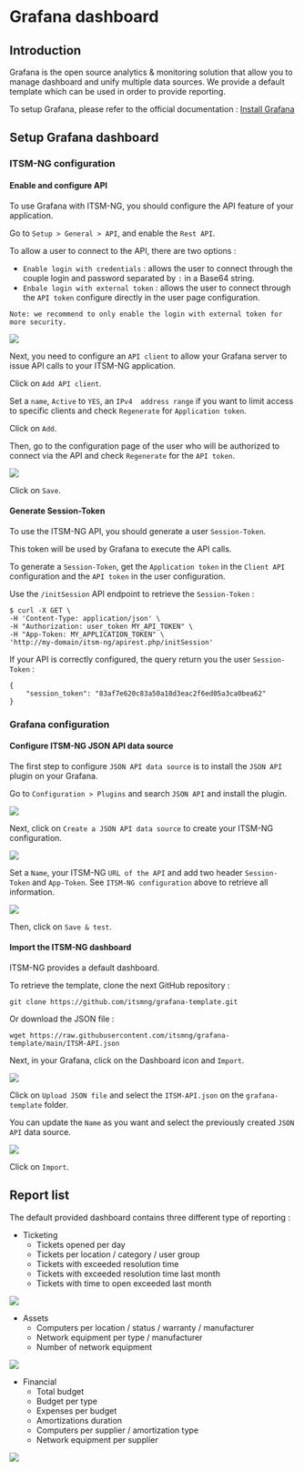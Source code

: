 # Grafana dashboard

## Introduction

Grafana is the open source analytics & monitoring solution that allow you to manage dashboard and unify multiple data sources.
We provide a default template which can be used in order to provide reporting.

To setup Grafana, please refer to the official documentation : [Install Grafana](https://grafana.com/docs/grafana/latest/setup-grafana/installation/)

## Setup Grafana dashboard

### ITSM-NG configuration

#### Enable and configure API

To use Grafana with ITSM-NG, you should configure the API feature of your application.

Go to `Setup > General > API`, and enable the `Rest API`.

To allow a user to connect to the API, there are two options :

* `Enable login with credentials` : allows the user to connect through the couple login and password separated by `:` in a Base64 string.
* `Enbale login with external token` : allows the user to connect through the `API token` configure directly in the user page configuration.

`Note: we recommend to only enable the login with external token for more security.`

![](../img/grafana/grafana_api_configuration.png)

Next, you need to configure an `API client` to allow your Grafana server to issue API calls to your ITSM-NG application.

Click on `Add API client`.

Set a `name`, `Active` to `YES`, an `IPv4  address range` if you want to limit access to specific clients and check `Regenerate` for `Application token`.

Click on `Add`.

Then, go to the configuration page of the user who will be authorized to connect via the API and check `Regenerate` for the `API token`.

![](../img/grafana/grafana_api_user.png)

Click on `Save`.

#### Generate Session-Token

To use the ITSM-NG API, you should generate a user `Session-Token`.

This token will be used by Grafana to execute the API calls.

To generate a `Session-Token`, get the `Application token` in the `Client API` configuration and the `API token` in the user configuration.

Use the `/initSession` API endpoint to retrieve the `Session-Token` :

	$ curl -X GET \
	-H 'Content-Type: application/json' \
	-H "Authorization: user_token MY_API_TOKEN" \
	-H "App-Token: MY_APPLICATION_TOKEN" \
	'http://my-domain/itsm-ng/apirest.php/initSession'

If your API is correctly configured, the query return you the user `Session-Token` :

	{
		"session_token": "83af7e620c83a50a18d3eac2f6ed05a3ca0bea62"
	}

### Grafana configuration

#### Configure ITSM-NG JSON API data source

The first step to configure `JSON API data source` is to install the `JSON API` plugin on your Grafana.

Go to `Configuration > Plugins` and search `JSON API` and install the plugin.

![](../img/grafana/grafana_json_api_plugin.png)

Next, click on `Create a JSON API data source` to create your ITSM-NG configuration.

![](../img/grafana/grafana_json_api_create.png)

Set a `Name`, your ITSM-NG `URL of the API` and add two header `Session-Token` and `App-Token`. See `ITSM-NG configuration` above to retrieve all information.

![](../img/grafana/grafana_json_api_configuration.png)

Then, click on `Save & test`.

#### Import the ITSM-NG dashboard

ITSM-NG provides a default dashboard.

To retrieve the template, clone the next GitHub repository :

	git clone https://github.com/itsmng/grafana-template.git

Or download the JSON file :

	wget https://raw.githubusercontent.com/itsmng/grafana-template/main/ITSM-API.json

Next, in your Grafana, click on the Dashboard icon and `Import`.

![](../img/grafana/grafana_dashboard_import.png)

Click on `Upload JSON file` and select the `ITSM-API.json` on the `grafana-template` folder.

You can update the `Name` as you want and select the previously created `JSON API` data source.

![](../img/grafana/grafana_dashboard_itsm.png)

Click on `Import`.

## Report list 

The default provided dashboard contains three different type of reporting : 

* Ticketing
	* Tickets opened per day
	* Tickets per location / category / user group
	* Tickets with exceeded resolution time
	* Tickets with exceeded resolution time last month
	* Tickets with time to open exceeded last month

![](../img/grafana/grafana_dashboard_ticketing.png)

* Assets
	* Computers per location / status / warranty / manufacturer
	* Network equipment per type / manufacturer
	* Number of network equipment

![](../img/grafana/grafana_dashboard_asset.png)

* Financial
	* Total budget
	* Budget per type
	* Expenses per budget
	* Amortizations duration
	* Computers per supplier / amortization type
	* Network equipment per supplier

![](../img/grafana/grafana_dashboard_financial.png)
